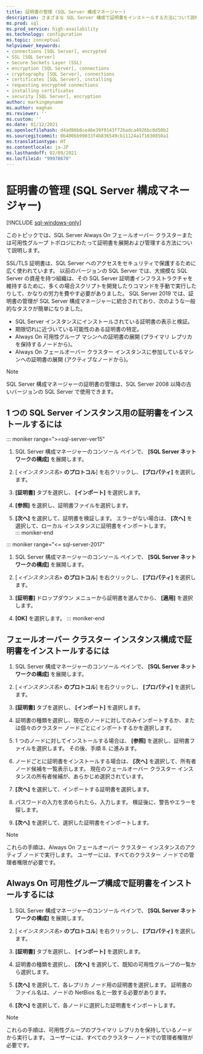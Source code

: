 ```yaml
---
title: 証明書の管理 (SQL Server 構成マネージャー)
description: さまざまな SQL Server 構成で証明書をインストールする方法について説明します。 例として、単一インスタンス、フェールオーバー クラスター、Always On 可用性グループがあります。
ms.prod: sql
ms.prod_service: high-availability
ms.technology: configuration
ms.topic: conceptual
helpviewer_keywords:
- connections [SQL Server], encrypted
- SSL [SQL Server]
- Secure Sockets Layer (SSL)
- encryption [SQL Server], connections
- cryptography [SQL Server], connections
- certificates [SQL Server], installing
- requesting encrypted connections
- installing certificates
- security [SQL Server], encryption
author: markingmyname
ms.author: maghan
ms.reviewer: ''
ms.custom: ''
ms.date: 01/12/2021
ms.openlocfilehash: d4ad86b8ce46e39f0143f72badca4926bc0d50b2
ms.sourcegitcommit: 0b400bb99033f4b836549cb11124a1f1630850a1
ms.translationtype: HT
ms.contentlocale: ja-JP
ms.lasthandoff: 02/09/2021
ms.locfileid: "99978670"
---
```

# <a name="certificate-management-sql-server-configuration-manager"></a>証明書の管理 (SQL Server 構成マネージャー)

[!INCLUDE [sql-windows-only](../../includes/applies-to-version/sql-windows-only.md)]

このトピックでは、SQL Server Always On フェールオーバー クラスターまたは可用性グループ トポロジにわたって証明書を展開および管理する方法について説明します。

SSL/TLS 証明書は、SQL Server へのアクセスをセキュリティで保護するために広く使われています。 以前のバージョンの SQL Server では、大規模な SQL Server の資産を持つ組織は、その SQL Server 証明書インフラストラクチャを維持するために、多くの場合スクリプトを開発したりコマンドを手動で実行したりして、かなりの労力を費やす必要がありました。 SQL Server 2019 では、証明書の管理が SQL Server 構成マネージャーに統合されており、次のような一般的なタスクが簡単になりました。 

* SQL Server インスタンスにインストールされている証明書の表示と検証。 
* 期限切れに近づいている可能性のある証明書の特定。 
* Always On 可用性グループ マシンへの証明書の展開 (プライマリ レプリカを保持するノードから)。 
* Always On フェールオーバー クラスター インスタンスに参加しているマシンへの証明書の展開 (アクティブなノードから)。

> [!NOTE]
> SQL Server 構成マネージャーの証明書の管理は、SQL Server 2008 以降の古いバージョンの SQL Server で使用できます。

##  <a name="to-install-a-certificate-for-a-single-sql-server-instance"></a><a name="provision-single-server-cert"></a> 1 つの SQL Server インスタンス用の証明書をインストールするには  

::: moniker range=">=sql-server-ver15"
1. SQL Server 構成マネージャーのコンソール ペインで、 **[SQL Server ネットワークの構成]** を展開します。  

2. [ *&lt;インスタンス名&gt;* **のプロトコル**] を右クリックし、 **[プロパティ]** を選択します。  

3. **[証明書]** タブを選択し、 **[インポート]** を選択します。  

4. **[参照]** を選択し、証明書ファイルを選択します。  

5. **[次へ]** を選択して、証明書を検証します。 エラーがない場合は、 **[次へ]** を選択して、ローカル インスタンスに証明書をインポートします。  
::: moniker-end

::: moniker range="<= sql-server-2017"
1. SQL Server 構成マネージャーのコンソール ペインで、 **[SQL Server ネットワークの構成]** を展開します。  

2. [ *&lt;インスタンス名&gt;* **のプロトコル**] を右クリックし、 **[プロパティ]** を選択します。  

3. **[証明書]** ドロップダウン メニューから証明書を選んでから、 **[適用]** を選択します。  

4. **[OK]** を選択します。 
::: moniker-end

##  <a name="to-install-a-certificate-in-a-failover-cluster-instance-configuration"></a><a name="provision-failover-cluster-cert"></a> フェールオーバー クラスター インスタンス構成で証明書をインストールするには  
  
1. SQL Server 構成マネージャーのコンソール ペインで、 **[SQL Server ネットワークの構成]** を展開します。
  
2. [ *&lt;インスタンス名&gt;* **のプロトコル**] を右クリックし、 **[プロパティ]** を選択します。 

3. **[証明書]** タブを選択し、 **[インポート]** を選択します。

4. 証明書の種類を選択し、現在のノードに対してのみインポートするか、または個々のクラスター ノードごとにインポートするかを選択します。

5. 1 つのノードに対してインストールする場合は、 **[参照]** を選択し、証明書ファイルを選択します。 その後、手順 8. に進みます。

6. ノードごとに証明書をインストールする場合は、 **[次へ]** を選択して、所有者ノード候補を一覧表示します。 現在のフェールオーバー クラスター インスタンスの所有者候補が、あらかじめ選択されています。

7. **[次へ]** を選択して、インポートする証明書を選択します。

8. パスワードの入力を求められたら、入力します。 検証後に、警告やエラーを探します。

9. **[次へ]** を選択して、選択した証明書をインポートします。

> [!NOTE]
> これらの手順は、Always On フェールオーバー クラスター インスタンスのアクティブ ノードで実行します。 ユーザーには、すべてのクラスター ノードでの管理者権限が必要です。

##  <a name="to-install-a-certificate-in-an-always-on-availability-group-configuration"></a><a name="provision-availability-group-cert"></a>Always On 可用性グループ構成で証明書をインストールするには  
  
1. SQL Server 構成マネージャーのコンソール ペインで、 **[SQL Server ネットワークの構成]** を展開します。
  
2. [ *&lt;インスタンス名&gt;* **のプロトコル**] を右クリックし、 **[プロパティ]** を選択します。  
  
3. **[証明書]** タブを選択し、 **[インポート]** を選択します。  
  
4. 証明書の種類を選択し、 **[次へ]** を選択して、既知の可用性グループの一覧から選択します。  

5. **[次へ]** を選択して、各レプリカ ノード用の証明書を選択します。 証明書のファイル名は、ノードの NetBios 名と一致する必要があります。

6. **[次へ]** を選択して、各ノードに選択した証明書をインポートします。


> [!NOTE]
> これらの手順は、可用性グループのプライマリ レプリカを保持しているノードから実行します。 ユーザーには、すべてのクラスター ノードでの管理者権限が必要です。

